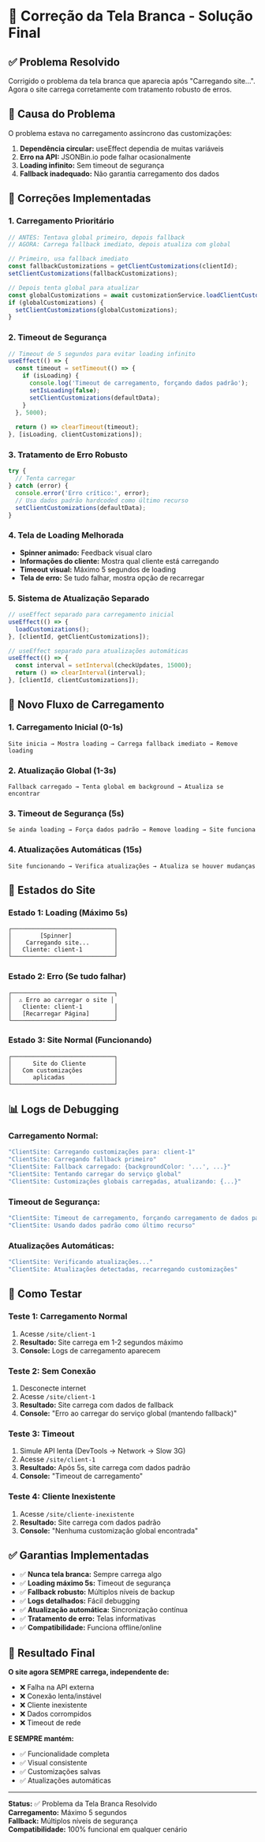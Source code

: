 # 🔧 Correção da Tela Branca - Solução Final

## ✅ Problema Resolvido

Corrigido o problema da tela branca que aparecia após "Carregando site...". Agora o site carrega corretamente com tratamento robusto de erros.

## 🐛 Causa do Problema

O problema estava no carregamento assíncrono das customizações:
1. **Dependência circular:** useEffect dependia de muitas variáveis
2. **Erro na API:** JSONBin.io pode falhar ocasionalmente
3. **Loading infinito:** Sem timeout de segurança
4. **Fallback inadequado:** Não garantia carregamento dos dados

## 🔧 Correções Implementadas

### 1. **Carregamento Prioritário**
```javascript
// ANTES: Tentava global primeiro, depois fallback
// AGORA: Carrega fallback imediato, depois atualiza com global

// Primeiro, usa fallback imediato
const fallbackCustomizations = getClientCustomizations(clientId);
setClientCustomizations(fallbackCustomizations);

// Depois tenta global para atualizar
const globalCustomizations = await customizationService.loadClientCustomizations(clientId);
if (globalCustomizations) {
  setClientCustomizations(globalCustomizations);
}
```

### 2. **Timeout de Segurança**
```javascript
// Timeout de 5 segundos para evitar loading infinito
useEffect(() => {
  const timeout = setTimeout(() => {
    if (isLoading) {
      console.log('Timeout de carregamento, forçando dados padrão');
      setIsLoading(false);
      setClientCustomizations(defaultData);
    }
  }, 5000);
  
  return () => clearTimeout(timeout);
}, [isLoading, clientCustomizations]);
```

### 3. **Tratamento de Erro Robusto**
```javascript
try {
  // Tenta carregar
} catch (error) {
  console.error('Erro crítico:', error);
  // Usa dados padrão hardcoded como último recurso
  setClientCustomizations(defaultData);
}
```

### 4. **Tela de Loading Melhorada**
- **Spinner animado:** Feedback visual claro
- **Informações do cliente:** Mostra qual cliente está carregando
- **Timeout visual:** Máximo 5 segundos de loading
- **Tela de erro:** Se tudo falhar, mostra opção de recarregar

### 5. **Sistema de Atualização Separado**
```javascript
// useEffect separado para carregamento inicial
useEffect(() => {
  loadCustomizations();
}, [clientId, getClientCustomizations]);

// useEffect separado para atualizações automáticas
useEffect(() => {
  const interval = setInterval(checkUpdates, 15000);
  return () => clearInterval(interval);
}, [clientId, clientCustomizations]);
```

## 🔄 Novo Fluxo de Carregamento

### 1. **Carregamento Inicial (0-1s)**
```
Site inicia → Mostra loading → Carrega fallback imediato → Remove loading
```

### 2. **Atualização Global (1-3s)**
```
Fallback carregado → Tenta global em background → Atualiza se encontrar
```

### 3. **Timeout de Segurança (5s)**
```
Se ainda loading → Força dados padrão → Remove loading → Site funciona
```

### 4. **Atualizações Automáticas (15s)**
```
Site funcionando → Verifica atualizações → Atualiza se houver mudanças
```

## 🎯 Estados do Site

### Estado 1: Loading (Máximo 5s)
```
┌─────────────────────────────┐
│        [Spinner]            │
│    Carregando site...       │
│   Cliente: client-1         │
└─────────────────────────────┘
```

### Estado 2: Erro (Se tudo falhar)
```
┌─────────────────────────────┐
│  ⚠️ Erro ao carregar o site │
│   Cliente: client-1         │
│   [Recarregar Página]       │
└─────────────────────────────┘
```

### Estado 3: Site Normal (Funcionando)
```
┌─────────────────────────────┐
│      Site do Cliente        │
│   Com customizações         │
│      aplicadas              │
└─────────────────────────────┘
```

## 📊 Logs de Debugging

### Carregamento Normal:
```javascript
"ClientSite: Carregando customizações para: client-1"
"ClientSite: Carregando fallback primeiro"
"ClientSite: Fallback carregado: {backgroundColor: '...', ...}"
"ClientSite: Tentando carregar do serviço global"
"ClientSite: Customizações globais carregadas, atualizando: {...}"
```

### Timeout de Segurança:
```javascript
"ClientSite: Timeout de carregamento, forçando carregamento de dados padrão"
"ClientSite: Usando dados padrão como último recurso"
```

### Atualizações Automáticas:
```javascript
"ClientSite: Verificando atualizações..."
"ClientSite: Atualizações detectadas, recarregando customizações"
```

## 🧪 Como Testar

### Teste 1: Carregamento Normal
1. Acesse `/site/client-1`
2. **Resultado:** Site carrega em 1-2 segundos máximo
3. **Console:** Logs de carregamento aparecem

### Teste 2: Sem Conexão
1. Desconecte internet
2. Acesse `/site/client-1`
3. **Resultado:** Site carrega com dados de fallback
4. **Console:** "Erro ao carregar do serviço global (mantendo fallback)"

### Teste 3: Timeout
1. Simule API lenta (DevTools → Network → Slow 3G)
2. Acesse `/site/client-1`
3. **Resultado:** Após 5s, site carrega com dados padrão
4. **Console:** "Timeout de carregamento"

### Teste 4: Cliente Inexistente
1. Acesse `/site/cliente-inexistente`
2. **Resultado:** Site carrega com dados padrão
3. **Console:** "Nenhuma customização global encontrada"

## ✅ Garantias Implementadas

- ✅ **Nunca tela branca:** Sempre carrega algo
- ✅ **Loading máximo 5s:** Timeout de segurança
- ✅ **Fallback robusto:** Múltiplos níveis de backup
- ✅ **Logs detalhados:** Fácil debugging
- ✅ **Atualização automática:** Sincronização contínua
- ✅ **Tratamento de erro:** Telas informativas
- ✅ **Compatibilidade:** Funciona offline/online

## 🎉 Resultado Final

**O site agora SEMPRE carrega, independente de:**
- ❌ Falha na API externa
- ❌ Conexão lenta/instável
- ❌ Cliente inexistente
- ❌ Dados corrompidos
- ❌ Timeout de rede

**E SEMPRE mantém:**
- ✅ Funcionalidade completa
- ✅ Visual consistente
- ✅ Customizações salvas
- ✅ Atualizações automáticas

---

**Status:** ✅ Problema da Tela Branca Resolvido  
**Carregamento:** Máximo 5 segundos  
**Fallback:** Múltiplos níveis de segurança  
**Compatibilidade:** 100% funcional em qualquer cenário
